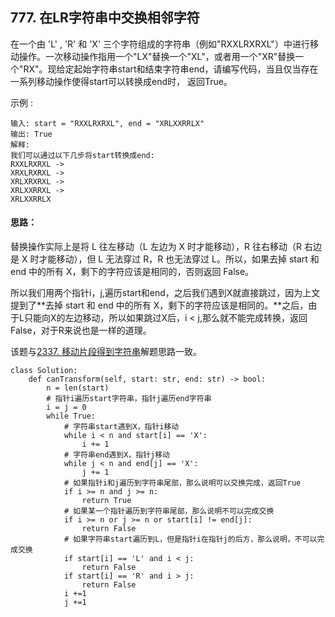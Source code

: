 ## 777. 在LR字符串中交换相邻字符
在一个由 'L' , 'R' 和 'X' 三个字符组成的字符串（例如"RXXLRXRXL"）中进行移动操作。一次移动操作指用一个"LX"替换一个"XL"，或者用一个"XR"替换一个"RX"。现给定起始字符串start和结束字符串end，请编写代码，当且仅当存在一系列移动操作使得start可以转换成end时， 返回True。

 

示例 :
```
输入: start = "RXXLRXRXL", end = "XRLXXRRLX"
输出: True
解释:
我们可以通过以下几步将start转换成end:
RXXLRXRXL ->
XRXLRXRXL ->
XRLXRXRXL ->
XRLXXRRXL ->
XRLXXRRLX
```

#### 思路：

替换操作实际上是将 L 往左移动（L 左边为 X 时才能移动），R 往右移动（R 右边是 X 时才能移动），但 L 无法穿过 R，R 也无法穿过 L。所以，如果去掉 start 和 end 中的所有 X，剩下的字符应该是相同的，否则返回 False。

所以我们用两个指针i，j,遍历start和end，之后我们遇到X就直接跳过，因为上文提到了**去掉 start 和 end 中的所有 X，剩下的字符应该是相同的。**之后，由于L只能向X的左边移动，所以如果跳过X后，i < j,那么就不能完成转换，返回False，对于R来说也是一样的道理。

该题与[2337. 移动片段得到字符串](https://leetcode.cn/problems/move-pieces-to-obtain-a-string/)解题思路一致。



```
class Solution:
    def canTransform(self, start: str, end: str) -> bool:
        n = len(start)
        # 指针i遍历start字符串，指针j遍历end字符串
        i = j = 0
        while True:
            # 字符串start遇到X，指针i移动
            while i < n and start[i] == 'X':
                i += 1
            # 字符串end遇到X，指针j移动
            while j < n and end[j] == 'X':
                j += 1
            # 如果指针i和j遍历到字符串尾部，那么说明可以交换完成，返回True
            if i >= n and j >= n:
                return True
            # 如果某一个指针遍历到字符串尾部，那么说明不可以完成交换
            if i >= n or j >= n or start[i] != end[j]:
                return False
            # 如果字符串start遍历到L，但是指针i在指针j的后方，那么说明，不可以完成交换
            if start[i] == 'L' and i < j:
                return False
            if start[i] == 'R' and i > j:
                return False
            i +=1
            j +=1

```